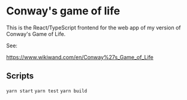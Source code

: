# Conway's game of life

This is the React/TypeScript frontend for the web app of my version of Conway's Game of Life.

See:

<https://www.wikiwand.com/en/Conway%27s_Game_of_Life>

## Scripts

`yarn start`
`yarn test`
`yarn build`
